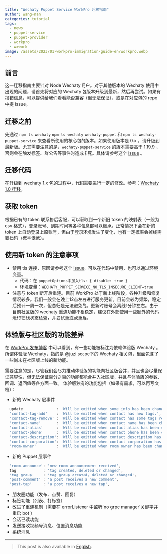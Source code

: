 ```yaml
---
title: "Wechaty Puppet Service WorkPro 迁移指南"
author: wang-nan
categories: tutorial
tags:
  - news
  - puppet-service
  - puppet-provider
  - workpro
  - wxwork
image: /assets/2023/01-workpro-immigration-guide-en/workpro.webp
---
```


## 前言

这一迁移指南主要针对 Node Wechaty 用户。对于其他版本的 Wechaty 使用中出现的问题，请首先将对应的 Wechaty 包版本升级到最新，然后再尝试。如果有报错信息，可以提供给我们看看能否兼容（但无法保证），或是在对应包的 repo 中提 issue。

## 迁移之前

先通过 ```npm ls wechaty``` ```npm ls wechaty-wechaty-puppet``` 和 ```npm ls wechaty-puppet-service``` 来查看所使用的核心包的版本。如果使用版本是 0.x ，请升级到最新版。尤其需要注意的是，```wechaty-puppet-service``` 的版本需要高于 1.19.9 ，否则会在触发标签、群公告等事件时造成卡死。具体请参考这个 [issue](https://github.com/wechaty/puppet-service/issues/216) 。

## 迁移代码

在升级到 wechaty 1.x 包的过程中，代码需要进行一定的修改。参考：[Wechaty 1.0 迁移](https://juzihudong.feishu.cn/docx/PCL2dg0yjoDBkOxNlC9cb1H7nkg)。

## 获取 token

根据已有的 token 联系售后客服，可以获取到一个新旧 token 的映射表（一般为 csv 格式），登录账号、到期时间等各种信息都可以继承。正常情况下会在新的 token 上自动登录上原账号，但由于登录环境发生了变化，也有一定概率会掉线需要扫码（概率很低）。

## 使用新 token 的注意事项

- 禁用 tls 连接，原因请参考这个 [issue](https://github.com/wechaty/puppet-service/issues/160)。可以在代码中禁用，也可以通过环境变量。
  - 代码：在 ```puppetOptions中加入tls: { disable: true }```
  - 环境变量：```WECHATY_PUPPET_SERVICE_NO_TLS_INSECURE_CLIENT=true```
- 注意与 token 断开后重连。目前 WorkPro 处于新上线阶段，各种升级和修复情况较多。我们一般会在晚上12点左右进行服务更新。目前会较为频繁，稳定后预计一周一次，但总归是无法避免的。更新时账号会离线1分钟左右。由于目前社区版的 wechaty 重连功能不很稳定，建议在外部使用一些额外的代码进行在线状态检查，并尝试重连或重启。

## 体验版与社区版的功能差异

在 [WorkPro 发布博客](https://wechaty.js.org/2022/12/23/introducing-workpro-puppet/) 中可以看到，有一些功能被标注为依赖体验版 Wechaty 。所谓体验版 Wechaty，指的是 @juzi scope下的 Wechaty 相关包，里面包含了一些尚未在社区版上线的新功能。

需要注意的是，尽管我们会尽力推动体验版的功能向社区版合并，并且也会尽量保证兼容性，但无法保证百分之百的功能都能合并入社区版，并且与体验版的参数、回调、返回值等各方面一致。
体验版独有的功能包括（如果有需求，可以再写文档）：

- 新的 Wechaty 层事件

```ts
  update               : 'Will be emitted when some info has been changed.',
  'contact-tag-add'    : 'Will be emitted when contact has new tags.',
  'contact-tag-remove' : 'Will be emitted when contact has some tags removed.',
  'contact-name'       : 'Will be emitted when contact name has been changed.',
  'contact-alias'      : 'Will be emitted when contact alias has been changed.',
  'contact-phone'      : 'Will be emitted when contact phone has been changed.',
  'contact-description': 'Will be emitted when contact description has been changed.',
  'contact-corporation': 'Will be emitted when contact corporation has been changed.',
  'room-owner'         : 'Will be emitted when room owner has been changed.',
```

- 新的 Puppet 层事件

```ts
  'room-announce': 'new room announcement received',
  tag            : 'tag created, deleted or changed',
  'tag-group'    : 'tag group created, deleted or changed',
  'post-comment' : 'a post receives a new comment',
  'post-tap'     : 'a post receives a new tap',
```

- 朋友圈功能（发布、点赞、回复）
- 标签功能（列表、打标签）
- 改进了重连机制（需要在 errorListener 中监听'no grpc manager'关键字并重启 bot ）
- 会话已读功能
- 发送接收视频号消息、位置消息功能
- 系统消息

---

> This post is also available in [English](/2023/01/18/workpro-immigration-guide-en/).
